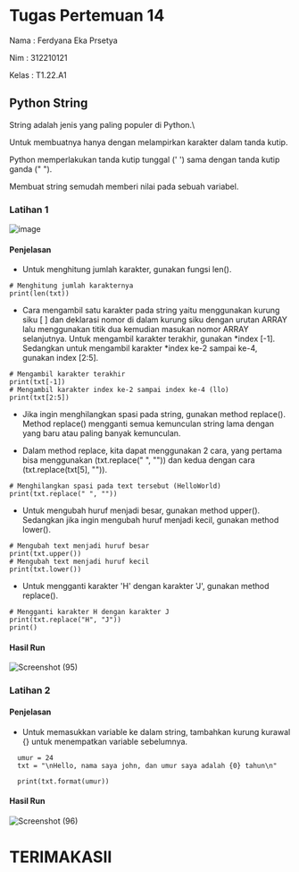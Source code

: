 # Tugas Pertemuan 14

Nama  : Ferdyana Eka Prsetya

Nim   : 312210121

Kelas  : T1.22.A1

## Python String

 String adalah jenis yang paling populer di Python.\
 
 Untuk membuatnya hanya dengan melampirkan karakter dalam tanda kutip.
 
 Python memperlakukan tanda kutip tunggal (' ') sama dengan tanda kutip ganda (" ").
 
 Membuat string semudah memberi nilai pada sebuah variabel.

### Latihan 1

![image](https://user-images.githubusercontent.com/115714443/209815397-ab404926-c601-4a61-8d0a-0c1db5b2aed0.png)

#### Penjelasan 

- Untuk menghitung jumlah karakter, gunakan fungsi len().

```
# Menghitung jumlah karakternya
print(len(txt))
```

- Cara mengambil satu karakter pada string yaitu menggunakan kurung siku [ ] dan deklarasi nomor di dalam kurung siku dengan urutan ARRAY lalu menggunakan titik dua kemudian masukan nomor ARRAY selanjutnya. Untuk mengambil karakter terakhir, gunakan *index [-1]. Sedangkan untuk mengambil karakter *index ke-2 sampai ke-4, gunakan index [2:5].

```
# Mengambil karakter terakhir
print(txt[-1])
# Mengambil karakter index ke-2 sampai index ke-4 (llo)
print(txt[2:5])
```

- Jika ingin menghilangkan spasi pada string, gunakan method replace(). Method replace() mengganti semua kemunculan string lama dengan yang baru atau paling banyak kemunculan.

- Dalam method replace, kita dapat menggunakan 2 cara, yang pertama bisa menggunakan (txt.replace(" ", "")) dan kedua dengan cara (txt.replace(txt[5], "")).

```
# Menghilangkan spasi pada text tersebut (HelloWorld)
print(txt.replace(" ", ""))
```

- Untuk mengubah huruf menjadi besar, gunakan method upper(). Sedangkan jika ingin mengubah huruf menjadi kecil, gunakan method lower().

```
# Mengubah text menjadi huruf besar
print(txt.upper())
# Mengubah text menjadi huruf kecil
print(txt.lower())
```

- Untuk mengganti karakter 'H' dengan karakter 'J', gunakan method replace().

```
# Mengganti karakter H dengan karakter J
print(txt.replace("H", "J"))
print()
```

#### Hasil Run

![Screenshot (95)](https://user-images.githubusercontent.com/115714443/209818691-e3983288-d144-4fe0-848d-d686ec393645.png)

### Latihan 2


#### Penjelasan

- Untuk memasukkan variable ke dalam string, tambahkan kurung kurawal {} untuk menempatkan variable sebelumnya.

```
  umur = 24
  txt = "\nHello, nama saya john, dan umur saya adalah {0} tahun\n"

  print(txt.format(umur))
 ```
 #### Hasil Run
![Screenshot (96)](https://user-images.githubusercontent.com/115714443/209818698-4dc39a4e-1ae0-4541-a97b-fd843991e9ed.png)

# TERIMAKASII
